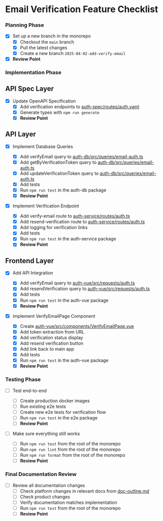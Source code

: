 # Email Verification Feature Checklist

### Planning Phase

- [x] Set up a new branch in the monorepo
  - [x] Checkout the `main` branch
  - [x] Pull the latest changes
  - [x] Create a new branch `2025-04-02-add-verify-email`
- [x] **Review Point**

### Implementation Phase

## API Spec Layer

- [x] Update OpenAPI Specification
  - [x] Add verification endpoints to [auth-spec/routes/auth.yaml](/saflib/auth-spec/routes/auth.yaml)
  - [x] Generate types with `npm run generate`
  - [x] **Review Point**

## API Layer

- [x] Implement Database Queries

  - [x] Add verifyEmail query to [auth-db/src/queries/email-auth.ts](/saflib/auth-db/src/queries/email-auth.ts)
  - [x] Add getByVerificationToken query to [auth-db/src/queries/email-auth.ts](/saflib/auth-db/src/queries/email-auth.ts)
  - [x] Add updateVerificationToken query to [auth-db/src/queries/email-auth.ts](/saflib/auth-db/src/queries/email-auth.ts)
  - [x] Add tests
  - [x] Run `npm run test` in the auth-db package
  - [x] **Review Point**

- [x] Implement Verification Endpoint

  - [x] Add verify-email route to [auth-service/routes/auth.ts](/saflib/auth-service/routes/auth.ts)
  - [x] Add resend-verification route to [auth-service/routes/auth.ts](/saflib/auth-service/routes/auth.ts)
  - [x] Add logging for verification links
  - [x] Add tests
  - [x] Run `npm run test` in the auth-service package
  - [x] **Review Point**

## Frontend Layer

- [x] Add API Integration

  - [x] Add verifyEmail query to [auth-vue/src/requests/auth.ts](/saflib/auth-vue/src/requests/auth.ts)
  - [x] Add resendVerification query to [auth-vue/src/requests/auth.ts](/saflib/auth-vue/src/requests/auth.ts)
  - [x] Add tests
  - [x] Run `npm run test` in the auth-vue package
  - [x] **Review Point**

- [x] Implement VerifyEmailPage Component
  - [x] Create [auth-vue/src/components/VerifyEmailPage.vue](/saflib/auth-vue/src/components/VerifyEmailPage.vue)
  - [x] Add token extraction from URL
  - [x] Add verification status display
  - [x] Add resend verification button
  - [x] Add link back to main app
  - [x] Add tests
  - [x] Run `npm run test` in the auth-vue package
  - [x] **Review Point**

### Testing Phase

- [ ] Test end-to-end

  - [ ] Create production docker images
  - [ ] Run existing e2e tests
  - [ ] Create new e2e tests for verification flow
  - [ ] Run `npm run test` in the e2e package
  - [ ] **Review Point**

- [ ] Make sure everything still works
  - [ ] Run `npm run test` from the root of the monorepo
  - [ ] Run `npm run lint` from the root of the monorepo
  - [ ] Run `npm run format` from the root of the monorepo
  - [ ] **Review Point**

### Final Documentation Review

- [ ] Review all documentation changes
  - [ ] Check platform changes in relevant docs from [doc-outline.md](./doc-outline.md)
  - [ ] Check product changes
  - [ ] Verify documentation matches implementation
  - [ ] Run `npm run test` from the root of the monorepo
  - [ ] **Review Point**
